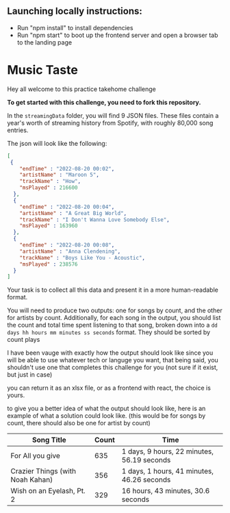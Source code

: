 ## Launching locally instructions:

* Run "npm install" to install dependencies
* Run "npm start" to boot up the frontend server and open a browser tab to the landing page

# Music Taste

Hey all welcome to this practice takehome challenge

**To get started with this challenge, you need to fork this repository.**

In the `streamingData` folder, you will find 9 JSON files. These files contain a year's worth of streaming history from Spotify, with roughly 80,000 song entries.

The json will look like the following:
```json
[
 {
    "endTime" : "2022-08-20 00:02",
    "artistName" : "Maroon 5",
    "trackName" : "How",
    "msPlayed" : 216600
  },
  {
    "endTime" : "2022-08-20 00:04",
    "artistName" : "A Great Big World",
    "trackName" : "I Don't Wanna Love Somebody Else",
    "msPlayed" : 163960
  },
  {
    "endTime" : "2022-08-20 00:08",
    "artistName" : "Anna Clendening",
    "trackName" : "Boys Like You - Acoustic",
    "msPlayed" : 238576
  }
]
```
Your task is to collect all this data and present it in a more human-readable format.

You will need to produce two outputs: one for songs by count, and the other for artists by count. Additionally, for each song in the output, you should list the count and total time spent listening to that song, broken down into a `dd days hh hours mm minutes ss seconds` format. They should be sorted by count plays

I have been vauge with exactly how the output should look like since you will be able to use whatever tech or languge you want, that being said, you shouldn't use one that completes this challenge for you (not sure if it exist, but just in case)

you can return it as an xlsx file, or as a frontend with react, the choice is yours.

to give you a better idea of what the output should look like, here is an example of what a solution could look like. (this would be for songs by count, there should also be one for artist by count)

| Song Title                       | Count | Time                                       |
|----------------------------------|-------|--------------------------------------------|
| For All you give                 | 635   | 1 days, 9 hours, 22 minutes, 56.19 seconds |
| Crazier Things (with Noah Kahan) | 356   | 1 days, 1 hours, 41 minutes, 46.26 seconds |
| Wish on an Eyelash, Pt. 2        | 329   | 16 hours, 43 minutes, 30.6 seconds         |
